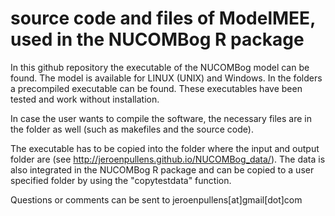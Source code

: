 # source code and files of ModelMEE, used in the NUCOMBog R package

In this github repository the executable of the NUCOMBog model can be found. The model is available for LINUX (UNIX) and Windows. In the folders a precompiled executable can be found. These executables have been tested and work without installation.

In case the user wants to compile the software, the necessary files are in the folder as well (such as makefiles and the source code).

The executable has to be copied into the folder where the input and output folder are (see http://jeroenpullens.github.io/NUCOMBog_data/). The data is also integrated in the NUCOMBog R package and can be copied to a user specified folder by using the "copytestdata" function.

Questions or comments can be sent to jeroenpullens[at]gmail[dot]com
